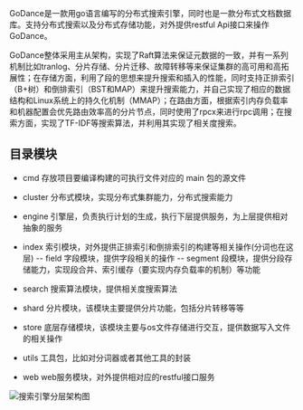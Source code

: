 GoDance是一款用go语言编写的分布式搜索引擎，同时也是一款分布式文档数据库。支持分布式搜索以及分布式存储功能，对外提供restful Api接口来操作GoDance。

GoDance整体采用主从架构，实现了Raft算法来保证元数据的一致，并有一系列机制比如tranlog、分片存储、分片迁移、故障转移等来保证集群的高可用和高拓展性；在存储方面，利用了段的思想来提升搜索和插入的性能，同时支持正排索引（B+树）和倒排索引（BST和MAP）来提升搜索能力，并自己实现了相应的数据结构和Linux系统上的持久化机制（MMAP）；在路由方面，根据索引内存负载率和机器配置会优先路由效率高的分片节点，同时使用了rpcx来进行rpc调用；在搜索方面，实现了TF-IDF等搜索算法，并利用其实现了相关度搜索。

## 目录模块
- cmd 存放项目要编译构建的可执行文件对应的 main 包的源文件
- cluster 分布式模块，实现分布式集群能力，分布式搜索能力
- engine 引擎层，负责执行计划的生成，执行下层提供服务，为上层提供相对抽象的服务

- index 索引模块，对外提供正排索引和倒排索引的构建等相关操作(分词也在这层)
-- field 字段模块，提供字段相关的操作
-- segment 段模块，提供分段存储能力，实现段合并、索引缓存（要实现内存负载率的机制）等功能
- search 搜索算法模块，提供相关度搜索算法
- shard 分片模块，该模块主要提供分片功能，包括分片转移等等
- store 底层存储模块，该模块主要与os文件存储进行交互，提供数据写入文件的相关操作
- utils 工具包，比如对分词器或者其他工具的封装
- web web服务模块，对外提供相对应的restful接口服务

![搜索引擎分层架构图](https://cdn.jsdelivr.net/gh/BestDreamChaser/picture/img/202206042209928.png)

